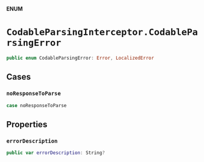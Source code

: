 **ENUM**

# `CodableParsingInterceptor.CodableParsingError`

```swift
public enum CodableParsingError: Error, LocalizedError
```

## Cases
### `noResponseToParse`

```swift
case noResponseToParse
```

## Properties
### `errorDescription`

```swift
public var errorDescription: String?
```
